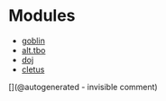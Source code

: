 
# Modules

* [goblin](/goblin/)
* [alt.tbo](/retired/alt.tbo/)
* [doj](/doj/)
* [cletus](/retired/cletus/)


[](@autogenerated - invisible comment)
